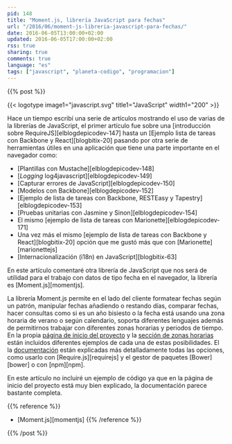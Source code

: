```yaml
---
pid: 148
title: "Moment.js, librería JavaScript para fechas"
url: "/2016/06/moment-js-libreria-javascript-para-fechas/"
date: 2016-06-05T13:00:00+02:00
updated: 2016-06-05T17:00:00+02:00
rss: true
sharing: true
comments: true
language: "es"
tags: ["javascript", "planeta-codigo", "programacion"]
---
```


{{% post %}}


{{< logotype image1="javascript.svg" title1="JavaScript" width1="200" >}}

Hace un tiempo escribí una serie de artículos mostrando el uso de varias de la librerías de JavaScript, el primer artículo fue sobre una [introducción sobre RequireJS][elblogdepicodev-147] hasta un [Ejemplo lista de tareas con Backbone y React][blogbitix-20] pasando por otra serie de herramientas útiles en una aplicación que tiene una parte importante en el navegador como:

* [Plantillas con Mustache][elblogdepicodev-148]
* [_Logging_ log4javascript][elblogdepicodev-149]
* [Capturar errores de JavaScript][elblogdepicodev-150]
* [Modelos con Backbone][elblogdepicodev-152]
* [Ejemplo de lista de tareas con Backbone, RESTEasy y Tapestry][elblogdepicodev-153]
* [Pruebas unitarias con Jasmine y Sinon][elblogdepicodev-154]
* El mismo [ejemplo de lista de tareas con Marionette][elblogdepicodev-171]
* Una vez más el mismo [ejemplo de lista de tareas con Backbone y React][blogbitix-20] opción que me gustó más que con [Marionette][marionettejs]
* [Internacionalización (i18n) en JavaScript][blogbitix-63]

En este artículo comentaré otra librería de JavaScript que nos será de utilidad para el trabajo con datos de tipo fecha en el navegador, la librería es [Moment.js][momentjs].

La librería Moment.js permite en el lado del cliente formatear fechas según un patrón, manipular fechas añadiendo o restando días, comparar fechas, hacer consultas como si es un año bisiesto o la fecha está usando una zona horaria de verano o según calendario, soporta diferentes lenguajes además de permitirnos trabajar con diferentes zonas horarias y periodos de tiempo. En la propia [página de inicio del proyecto](http://momentjs.com/) y la [sección de zonas horarias](http://momentjs.com/timezone/) están incluidos diferentes ejemplos de cada una de estas posibilidades. El la [documentación](http://momentjs.com/docs/) están explicadas más detalladamente todas las opciones, como usarlo con [Require.js][requirejs] y el gestor de paquetes [Bower][bower] o con [npm][npm].

En este artículo no incluiré un ejemplo de código ya que en la página de inicio del proyecto está muy bien explicado, la documentación parece bastante completa.

{{% reference %}}

* [Moment.js][momentjs]
{{% /reference %}}

{{% /post %}}
